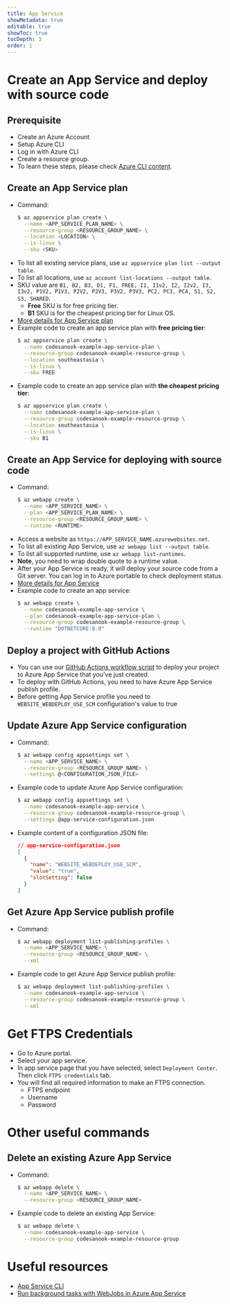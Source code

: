 ```yaml
---
title: App Service
showMetadata: true
editable: true
showToc: true
tocDepth: 3
order: 1
---
```


# Create an App Service and deploy with source code

## Prerequisite
- Create an Azure Account
- Setup Azure CLI
- Log in with Azure CLI
- Create a resource group.
- To learn these steps, please check [Azure CLI content](/cloud-hosting/azure/azure-cli).

## Create an App Service plan
- Command:
  ```sh
  $ az appservice plan create \
    --name <APP_SERVICE_PLAN_NAME> \
    --resource-group <RESOURCE_GROUP_NAME> \
    --location <LOCATION> \
    --is-linux \
    --sku <SKU>
  ```
- To list all existing service plans, use `az appservice plan list --output table`.
- To list all locations, use `az account list-locations --output table`.
- SKU value are `B1, B2, B3, D1, F1, FREE, I1, I1v2, I2, I2v2, I3, I3v2, P1V2, P1V3, P2V2, P2V3, P3V2, P3V3, PC2, PC3, PC4, S1, S2, S3, SHARED`.
  - **Free** SKU is for free pricing tier.
  - **B1** SKU is for the cheapest pricing tier for Linux OS.
- [More details for App Service plan](https://docs.microsoft.com/en-us/cli/azure/appservice/plan?view=azure-cli-latest)
- Example code to create an app service plan with **free pricing tier**:
  ```sh
  $ az appservice plan create \
    --name codesanook-example-app-service-plan \
    --resource-group codesanook-example-resource-group \
    --location southeastasia \
    --is-linux \
    --sku FREE
  ```
- Example code to create an app service plan with **the cheapest pricing tier**:
  ```sh
  $ az appservice plan create \
    --name codesanook-example-app-service-plan \
    --resource-group codesanook-example-resource-group \
    --location southeastasia \
    --is-linux \
    --sku B1
  ```

## Create an App Service for deploying with source code
- Command:
  ```sh
  $ az webapp create \
    --name <APP_SERVICE_NAME> \
    --plan <APP_SERVICE_PLAN_NAME> \
    --resource-group <RESOURCE_GROUP_NAME> \
    --runtime <RUNTIME>
  ```
- Access a website as `https://APP_SERVICE_NAME.azurewebsites.net`.
- To list all existing App Service, use `az webapp list --output table`.
- To list all supported runtime, use `az webapp list-runtimes`.
- **Note**, you need to wrap double quote to a runtime value.
- After your App Service is ready, it will deploy your source code from a Git server. You can log in to Azure portable to check deployment status.
- [More details for App Service](https://docs.microsoft.com/en-us/cli/azure/webapp?view=azure-cli-latest)
- Example code to create an app service:
  ```sh
  $ az webapp create \
    --name codesanook-example-app-service \
    --plan codesanook-example-app-service-plan \
    --resource-group codesanook-example-resource-group \
    --runtime "DOTNETCORE:8.0"
  ```

## Deploy a project with GitHub Actions
- You can use our [GitHub Actions workflow script](https://www.dotnetthailand.com/programming-cookbook/github-actions/deploy-dotnet-app-to-azure-app-service) to deploy your project to Azure App Service that you've just created.
- To deploy with GitHub Actions, you need to have Azure App Service publish profile.
- Before getting App Service profile you need to `WEBSITE_WEBDEPLOY_USE_SCM` configuration's value to true

## Update Azure App Service configuration
- Command:
  ```sh
  $ az webapp config appsettings set \
    --name <APP_SERVICE_NAME> \
    --resource-group <RESOURCE_GROUP_NAME> \
    --settings @<CONFIGURATION_JSON_FILE>
  ```
- Example code to update Azure App Service configuration:
  ```sh
  $ az webapp config appsettings set \
    --name codesanook-example-app-service \
    --resource-group codesanook-example-resource-group \
    --settings @app-service-configuration.json
  ```
- Example content of a configuration JSON file:
  ```json
  // app-service-configuration.json
  [
    {
      "name": "WEBSITE_WEBDEPLOY_USE_SCM",
      "value": "true",
      "slotSetting": false
    }
  ]
  ```

## Get Azure App Service publish profile
- Command:
  ```sh
  $ az webapp deployment list-publishing-profiles \
    --name <APP_SERVICE_NAME> \
    --resource-group <RESOURCE_GROUP_NAME> \
    --xml
  ```
- Example code to get Azure App Service publish profile:
  ```sh
  $ az webapp deployment list-publishing-profiles \
    --name codesanook-example-app-service \
    --resource-group codesanook-example-resource-group \
    --xml
  ```

# Get FTPS Credentials
- Go to Azure portal.
- Select your app service.
- In app service page that you have selected, select `Deployment Center`. Then click `FTPS credentials` tab.
- You will find all required information to make an FTPS connection.
  - FTPS endpoint
  - Username
  - Password

# Other useful commands

## Delete an existing Azure App Service
- Command:
  ```sh
  $ az webapp delete \
    --name <APP_SERVICE_NAME> \
    --resource-group <RESOURCE_GROUP_NAME>
  ```
- Example code to delete an existing App Service:
  ```sh
  $ az webapp delete \
    --name codesanook-example-app-service \
    --resource-group codesanook-example-resource-group
  ```

# Useful resources
- [App Service CLI](https://docs.microsoft.com/en-us/cli/azure/webapp?view=azure-cli-latest)
- [Run background tasks with WebJobs in Azure App Service](https://learn.microsoft.com/en-us/azure/app-service/webjobs-create)
